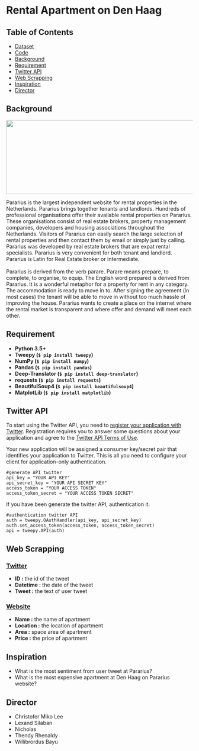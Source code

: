 # Rental Apartment on Den Haag

## Table of Contents
* [Dataset](https://github.com/Bayunova28/Rental_Apartment/tree/main/Dataset)
* [Code](https://github.com/Bayunova28/Rental_Apartment/blob/main/WillibrordusBayu_00000034000_IS502_BL_UAS.ipynb) 
* [Background](#background)
* [Requirement](#requirement)
* [Twitter API](#twitter-api)
* [Web Scrapping](#web-scrapping)
* [Inspiration](#inspiration)
* [Director](#director)

## Background
<img src="https://github.com/Bayunova28/Rental_Apartment/blob/main/Images/images.png" height="200" width="1000">

Pararius is the largest independent website for rental properties in the Netherlands. Pararius brings together tenants and landlords. Hundreds of professional organisations offer 
their available rental properties on Pararius. These organisations consist of real estate brokers, property management companies, developers and housing associations throughout 
the Netherlands. Visitors of Pararius can easily search the large selection of rental properties and then contact them by email or simply just by calling. Pararius was developed 
by real estate brokers that are expat rental specialists. Pararius is very convenient for both tenant and landlord. Pararius is Latin for Real Estate broker or Intermediate. 
<br />
<br />
Pararius is derived from the verb parare. Parare means prepare, to complete, to organise, to equip. The English word prepared is derived from Pararius. It is a wonderful metaphor 
for a property for rent in any category. The accommodation is ready to move in to. After signing the agreement (in most cases) the tenant will be able to move in without too much 
hassle of improving the house. Pararius wants to create a place on the internet where the rental market is transparent and where offer and demand will meet each other.

## Requirement
* **Python 3.5+**
* **Tweepy (`$ pip install tweepy`)**
* **NumPy (`$ pip install numpy`)**
* **Pandas (`$ pip install pandas`)**
* **Deep-Translator (`$ pip install deep-translator`)**
* **requests (`$ pip install requests`)**
* **BeautifulSoup4 (`$ pip install beautifulsoup4`)**
* **MatplotLib (`$ pip install matplotlib`)**

## Twitter API
To start using the Twitter API, you need to [register your application with Twitter](https://developer.twitter.com/en/products/twitter-api). Registration requires you to answer some questions about your application and agree to the [Twitter API Terms of Use](https://developer.twitter.com/en/developer-terms/agreement-and-policy).

Your new application will be assigned a consumer key/secret pair that identifies your application to Twitter. This is all you need to configure your client for application-only authentication.

```
#generate API twitter
api_key = "YOUR API KEY"
api_secret_key = "YOUR API SECRET KEY"
access_token = "YOUR ACCESS TOKEN"
access_token_secret = "YOUR ACCESS TOKEN SECRET"
```
If you have been generate the twitter API, authentication it.

```
#authentication twitter API
auth = tweepy.OAuthHandler(api_key, api_secret_key)
auth.set_access_token(access_token, access_token_secret)
api = tweepy.API(auth)
```
## Web Scrapping

### [Twitter](https://twitter.com/Pararius)
* **ID :** the id of the tweet
* **Datetime :** the date of the tweet 
* **Tweet :** the text of user tweet

### [Website](https://www.pararius.com/apartments/den-haag)
* **Name :** the name of apartment 
* **Location :** the location of apartment
* **Area :** space area of apartment
* **Price :** the price of apartment

## Inspiration
* What is the most sentiment from user tweet at Pararius?
* What is the most expensive apartment at Den Haag on Pararius website?

## Director
* Christofer Miko Lee
* Lexand Silaban
* Nicholas
* Thendy Rhenaldy
* Willibrordus Bayu

